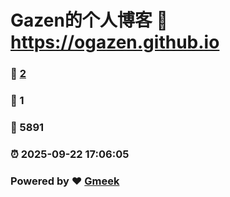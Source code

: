 # Gazen的个人博客 :link: https://ogazen.github.io 
### :page_facing_up: [2](https://ogazen.github.io/tag.html) 
### :speech_balloon: 1 
### :hibiscus: 5891 
### :alarm_clock: 2025-09-22 17:06:05 
### Powered by :heart: [Gmeek](https://github.com/Meekdai/Gmeek)
